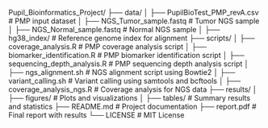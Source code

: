Pupil_Bioinformatics_Project/
├── data/
│   ├── PupilBioTest_PMP_revA.csv      # PMP input dataset
│   ├── NGS_Tumor_sample.fastq         # Tumor NGS sample
│   ├── NGS_Normal_sample.fastq        # Normal NGS sample
│   ├── hg38_index/                    # Reference genome index for alignment
├── scripts/
│   ├── coverage_analysis.R            # PMP coverage analysis script
│   ├── biomarker_identification.R     # PMP biomarker identification script
│   ├── sequencing_depth_analysis.R    # PMP sequencing depth analysis script
│   ├── ngs_alignment.sh               # NGS alignment script using Bowtie2
│   ├── variant_calling.sh             # Variant calling using samtools and bcftools
│   ├── coverage_analysis_ngs.R        # Coverage analysis for NGS data
├── results/
│   ├── figures/                       # Plots and visualizations
│   ├── tables/                        # Summary results and statistics
├── README.md                          # Project documentation
├── report.pdf                         # Final report with results
└── LICENSE                            # MIT License
